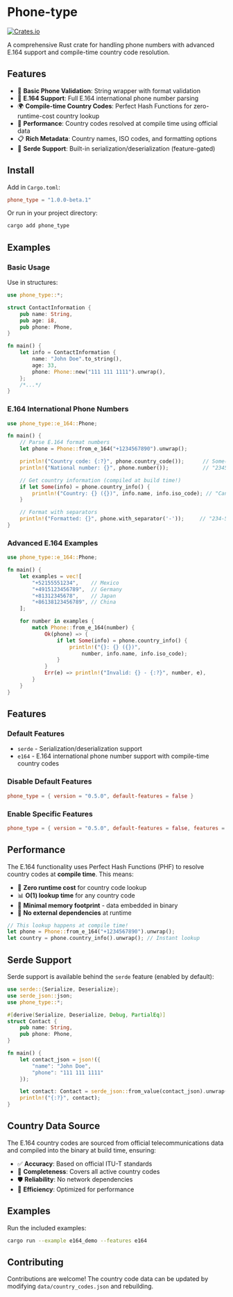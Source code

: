 # Phone-type

[![Crates.io](https://shields.io/crates/v/phone_type.svg)](https://crates.io/crates/phone_type)

A comprehensive Rust crate for handling phone numbers with advanced E.164 support and compile-time country code resolution.

## Features

- 🔢 **Basic Phone Validation**: String wrapper with format validation
- 📱 **E.164 Support**: Full E.164 international phone number parsing
- 🌍 **Compile-time Country Codes**: Perfect Hash Functions for zero-runtime-cost country lookup
- 🚀 **Performance**: Country codes resolved at compile time using official data
- 📋 **Rich Metadata**: Country names, ISO codes, and formatting options
- 🔧 **Serde Support**: Built-in serialization/deserialization (feature-gated)

## Install

Add in `Cargo.toml`:

```toml
phone_type = "1.0.0-beta.1"
```

Or run in your project directory:

```bash
cargo add phone_type
```

## Examples

### Basic Usage

Use in structures:

```rust
use phone_type::*;

struct ContactInformation {
    pub name: String,
    pub age: i8,
    pub phone: Phone,
}

fn main() {
    let info = ContactInformation {
        name: "John Doe".to_string(),
        age: 33,
        phone: Phone::new("111 111 1111").unwrap(),
    };
    /*...*/
}
```

### E.164 International Phone Numbers

```rust
use phone_type::e_164::Phone;

fn main() {
    // Parse E.164 format numbers
    let phone = Phone::from_e_164("+1234567890").unwrap();

    println!("Country code: {:?}", phone.country_code());      // Some("1")
    println!("National number: {}", phone.number());           // "234567890"

    // Get country information (compiled at build time!)
    if let Some(info) = phone.country_info() {
        println!("Country: {} ({})", info.name, info.iso_code); // "Canada (CA)"
    }

    // Format with separators
    println!("Formatted: {}", phone.with_separator('-'));     // "234-567-890"
}
```

### Advanced E.164 Examples

```rust
use phone_type::e_164::Phone;

fn main() {
    let examples = vec![
        "+52155551234",    // Mexico
        "+4915123456789",  // Germany
        "+81312345678",    // Japan
        "+86138123456789", // China
    ];

    for number in examples {
        match Phone::from_e_164(number) {
            Ok(phone) => {
                if let Some(info) = phone.country_info() {
                    println!("{}: {} ({})",
                        number, info.name, info.iso_code);
                }
            }
            Err(e) => println!("Invalid: {} - {:?}", number, e),
        }
    }
}
```

## Features

### Default Features
- `serde` - Serialization/deserialization support
- `e164` - E.164 international phone number support with compile-time country codes

### Disable Default Features

```toml
phone_type = { version = "0.5.0", default-features = false }
```

### Enable Specific Features

```toml
phone_type = { version = "0.5.0", default-features = false, features = ["e164"] }
```

## Performance

The E.164 functionality uses Perfect Hash Functions (PHF) to resolve country codes at **compile time**. This means:

- 🚀 **Zero runtime cost** for country code lookup
- 📊 **O(1) lookup time** for any country code
- 💾 **Minimal memory footprint** - data embedded in binary
- 🔄 **No external dependencies** at runtime

```rust
// This lookup happens at compile time!
let phone = Phone::from_e_164("+1234567890").unwrap();
let country = phone.country_info().unwrap(); // Instant lookup
```

## Serde Support

Serde support is available behind the `serde` feature (enabled by default):

```rust
use serde::{Serialize, Deserialize};
use serde_json::json;
use phone_type::*;

#[derive(Serialize, Deserialize, Debug, PartialEq)]
struct Contact {
    pub name: String,
    pub phone: Phone,
}

fn main() {
    let contact_json = json!({
        "name": "John Doe",
        "phone": "111 111 1111"
    });

    let contact: Contact = serde_json::from_value(contact_json).unwrap();
    println!("{:?}", contact);
}
```

## Country Data Source

The E.164 country codes are sourced from official telecommunications data and compiled into the binary at build time, ensuring:

- ✅ **Accuracy**: Based on official ITU-T standards
- 🔄 **Completeness**: Covers all active country codes
- 🛡️ **Reliability**: No network dependencies
- 🎯 **Efficiency**: Optimized for performance

## Examples

Run the included examples:

```bash
cargo run --example e164_demo --features e164
```

## Contributing

Contributions are welcome! The country code data can be updated by modifying `data/country_codes.json` and rebuilding.
